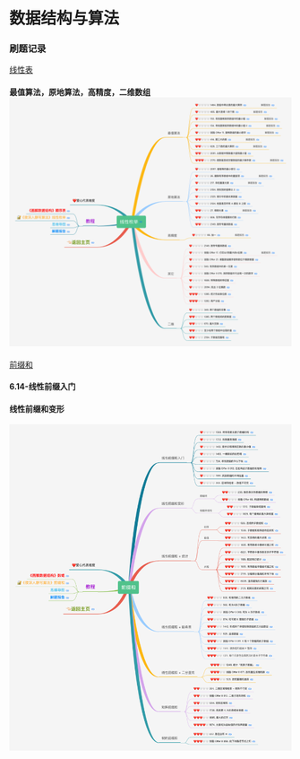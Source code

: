 # 数据结构与算法

### 刷题记录

[线性表](https://docs.qq.com/mind/DQUluT1p3S0RXT2di?u=7997aeda3d244f6586ac8b50c5cf713f)

#### 最值算法，原地算法，高精度，二维数组	![](./images/线性枚举.png)

[前缀和](https://docs.qq.com/mind/DQU5PYmlPaFFkVEdu?u=7997aeda3d244f6586ac8b50c5cf713f)

#### 6.14-线性前缀入门

#### 线性前缀和变形

![前缀和](./images/前缀和.png)
